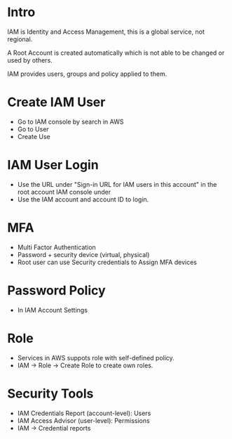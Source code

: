 # Intro
IAM is Identity and Access Management, this is a global service, not regional.

A Root Account is created automatically which is not able to be changed or used by others.

IAM provides users, groups and policy applied to them.

# Create IAM User
- Go to IAM console by search in AWS
- Go to User
- Create Use


# IAM User Login
- Use the URL under "Sign-in URL for IAM users in this account" in the root account IAM console under
- Use the IAM account and account ID to login.

# MFA
- Multi Factor Authentication
- Password + security device (virtual, physical)
- Root user can use Security credentials to Assign MFA devices

# Password Policy
- In IAM Account Settings

# Role
- Services in AWS suppots role with self-defined policy.
- IAM -> Role -> Create Role to create own roles.

# Security Tools
- IAM Credentials Report (account-level): Users
- IAM Access Advisor (user-level): Permissions
- IAM -> Credential reports
